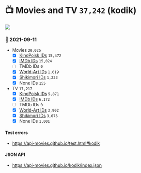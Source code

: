 # :tv: Movies and TV `37,242` (kodik)

<a href="https://API-Movies.github.io"><img src="https://API-Movies.github.io/banner.png?cache"></a>

### :date: 2021-09-11
- Movies `20,025`
  - [x] <a href="https://API-Movies.github.io/kodik/movie_kinopoisk_ids.json">KinoPoisk IDs</a> `15,472`
  - [x] <a href="https://API-Movies.github.io/kodik/movie_imdb_ids.json">IMDb IDs</a> `15,024`
  - [ ] TMDb IDs `0`
  - [x] <a href="https://API-Movies.github.io/kodik/movie_world_art_ids.json">World-Art IDs</a> `1,619`
  - [x] <a href="https://API-Movies.github.io/kodik/movie_shikimori_ids.json">Shikimori IDs</a> `1,233`
  - [x] None IDs `155`
- TV `17,217`
  - [x] <a href="https://API-Movies.github.io/kodik/tv_kinopoisk_ids.json">KinoPoisk IDs</a> `5,871`
  - [x] <a href="https://API-Movies.github.io/kodik/tv_imdb_ids.json">IMDb IDs</a> `6,172`
  - [ ] TMDb IDs `0`
  - [x] <a href="https://API-Movies.github.io/kodik/tv_world_art_ids.json">World-Art IDs</a> `3,902`
  - [x] <a href="https://API-Movies.github.io/kodik/tv_shikimori_ids.json">Shikimori IDs</a> `3,075`
  - [x] None IDs `1,001`
#### Test errors
- <a href='https://api-movies.github.io/test.html#kodik'>https://api-movies.github.io/test.html#kodik</a>
#### JSON API
- <a href='https://api-movies.github.io/kodik/index.json'>https://api-movies.github.io/kodik/index.json</a>
